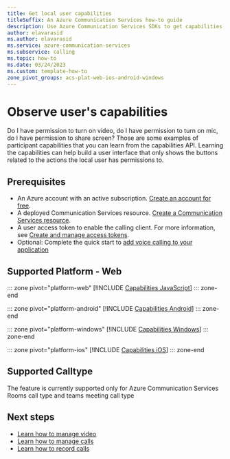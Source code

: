 ```yaml
---
title: Get local user capabilities
titleSuffix: An Azure Communication Services how-to guide
description: Use Azure Communication Services SDKs to get capabilities of the local user in a call.
author: elavarasid
ms.author: elavarasid
ms.service: azure-communication-services
ms.subservice: calling
ms.topic: how-to
ms.date: 03/24/2023
ms.custom: template-how-to
zone_pivot_groups: acs-plat-web-ios-android-windows
---
```

# Observe user's capabilities
Do I have permission to turn on video, do I have permission to turn on mic, do I have permission to share screen? Those are some examples of participant capabilities that you can learn from the capabilities API. Learning the capabilities can help build a user interface that only shows the buttons related to the actions the local user has permissions to.

## Prerequisites
- An Azure account with an active subscription. [Create an account for free](https://azure.microsoft.com/free/?WT.mc_id=A261C142F).
- A deployed Communication Services resource. [Create a Communication Services resource](../../quickstarts/create-communication-resource.md).
- A user access token to enable the calling client. For more information, see [Create and manage access tokens](../../quickstarts/identity/access-tokens.md).
- Optional: Complete the quick start to [add voice calling to your application](../../quickstarts/voice-video-calling/getting-started-with-calling.md)

## Supported Platform - Web

::: zone pivot="platform-web"
[!INCLUDE [Capabilities JavaScript](./includes/capabilities/capabilities-web.md)]
::: zone-end

::: zone pivot="platform-android"
[!INCLUDE [Capabilities Android](./includes/capabilities/capabilities-android.md)]
::: zone-end

::: zone pivot="platform-windows"
[!INCLUDE [Capabilities Windows](./includes/capabilities/capabilities-windows.md)]
::: zone-end

::: zone pivot="platform-ios"
[!INCLUDE [Capabilities iOS](./includes/capabilities/capabilities-ios.md)]
::: zone-end

## Supported Calltype
The feature is currently supported only for Azure Communication Services Rooms call type and teams meeting call type

## Next steps
- [Learn how to manage video](./manage-video.md)
- [Learn how to manage calls](./manage-calls.md)
- [Learn how to record calls](./record-calls.md)
